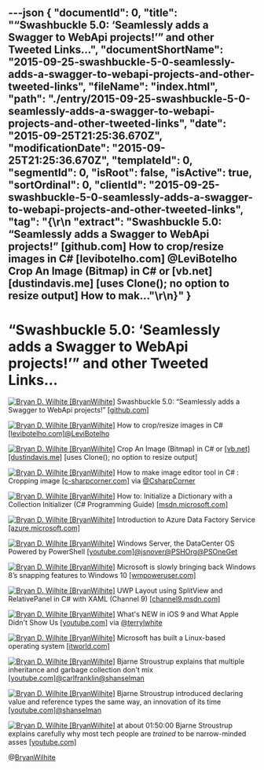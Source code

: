 ---json
{
  "documentId": 0,
  "title": "“Swashbuckle 5.0: ‘Seamlessly adds a Swagger to WebApi projects!’” and other Tweeted Links…",
  "documentShortName": "2015-09-25-swashbuckle-5-0-seamlessly-adds-a-swagger-to-webapi-projects-and-other-tweeted-links",
  "fileName": "index.html",
  "path": "./entry/2015-09-25-swashbuckle-5-0-seamlessly-adds-a-swagger-to-webapi-projects-and-other-tweeted-links",
  "date": "2015-09-25T21:25:36.670Z",
  "modificationDate": "2015-09-25T21:25:36.670Z",
  "templateId": 0,
  "segmentId": 0,
  "isRoot": false,
  "isActive": true,
  "sortOrdinal": 0,
  "clientId": "2015-09-25-swashbuckle-5-0-seamlessly-adds-a-swagger-to-webapi-projects-and-other-tweeted-links",
  "tag": "{\r\n  \"extract\": \"Swashbuckle 5.0: “Seamlessly adds a Swagger to WebApi projects!” [github.com]  How to crop/resize images in C# [levibotelho.com] @LeviBotelho Crop An Image (Bitmap) in C# or [vb.net] [dustindavis.me]  [uses Clone(); no option to resize output] How to mak...\"\r\n}"
}
---

# “Swashbuckle 5.0: ‘Seamlessly adds a Swagger to WebApi projects!’” and other Tweeted Links…

[<img alt="Bryan D. Wilhite [BryanWilhite]" src="https://songhay.blob.core.windows.net/shared-social-twitter/BryanWilhite.jpeg">](http://t.co/UNdqV0Z1zz "Bryan D. Wilhite [BryanWilhite]") Swashbuckle 5.0: “Seamlessly adds a Swagger to WebApi projects!” [[github.com]](https://github.com/domaindrivendev/Swashbuckle)

[<img alt="Bryan D. Wilhite [BryanWilhite]" src="https://songhay.blob.core.windows.net/shared-social-twitter/BryanWilhite.jpeg">](http://t.co/UNdqV0Z1zz "Bryan D. Wilhite [BryanWilhite]") How to crop/resize images in C# [[levibotelho.com]](http://www.levibotelho.com/development/how-to-crop-resize-images-in-c/)[@LeviBotelho](http://twitter.com/LeviBotelho)

[<img alt="Bryan D. Wilhite [BryanWilhite]" src="https://songhay.blob.core.windows.net/shared-social-twitter/BryanWilhite.jpeg">](http://t.co/UNdqV0Z1zz "Bryan D. Wilhite [BryanWilhite]") Crop An Image (Bitmap) in C# or [[vb.net]](http://VB.NET)[[dustindavis.me]](http://dustindavis.me/crop-an-image-bitmap-in-c-or-vbnet/) [uses Clone(); no option to resize output]

[<img alt="Bryan D. Wilhite [BryanWilhite]" src="https://songhay.blob.core.windows.net/shared-social-twitter/BryanWilhite.jpeg">](http://t.co/UNdqV0Z1zz "Bryan D. Wilhite [BryanWilhite]") How to make image editor tool in C# : Cropping image [[c-sharpcorner.com]](http://www.c-sharpcorner.com/UploadFile/hirendra_singh/how-to-make-image-editor-tool-in-C-Sharp-cropping-image/) via [@CsharpCorner](http://twitter.com/CsharpCorner)

[<img alt="Bryan D. Wilhite [BryanWilhite]" src="https://songhay.blob.core.windows.net/shared-social-twitter/BryanWilhite.jpeg">](http://t.co/UNdqV0Z1zz "Bryan D. Wilhite [BryanWilhite]") How to: Initialize a Dictionary with a Collection Initializer (C# Programming Guide) [[msdn.microsoft.com]](https://msdn.microsoft.com/en-us/library/bb531208.aspx)

[<img alt="Bryan D. Wilhite [BryanWilhite]" src="https://songhay.blob.core.windows.net/shared-social-twitter/BryanWilhite.jpeg">](http://t.co/UNdqV0Z1zz "Bryan D. Wilhite [BryanWilhite]") Introduction to Azure Data Factory Service [[azure.microsoft.com]](https://azure.microsoft.com/en-us/documentation/articles/data-factory-introduction/)

[<img alt="Bryan D. Wilhite [BryanWilhite]" src="https://songhay.blob.core.windows.net/shared-social-twitter/BryanWilhite.jpeg">](http://t.co/UNdqV0Z1zz "Bryan D. Wilhite [BryanWilhite]") Windows Server, the DataCenter OS Powered by PowerShell [[youtube.com]](https://www.youtube.com/watch?v=hAlPwBOZGJU&feature=youtu.be)[@jsnover](http://twitter.com/jsnover)[@PSHOrg](http://twitter.com/PSHOrg)[@PSOneGet](http://twitter.com/PSOneGet)

[<img alt="Bryan D. Wilhite [BryanWilhite]" src="https://songhay.blob.core.windows.net/shared-social-twitter/BryanWilhite.jpeg">](http://t.co/UNdqV0Z1zz "Bryan D. Wilhite [BryanWilhite]") Microsoft is slowly bringing back Windows 8’s snapping features to Windows 10 [[wmpoweruser.com]](http://wmpoweruser.com/microsoft-is-slowly-bringing-back-windows-8s-snapping-features-to-windows-10/)

[<img alt="Bryan D. Wilhite [BryanWilhite]" src="https://songhay.blob.core.windows.net/shared-social-twitter/BryanWilhite.jpeg">](http://t.co/UNdqV0Z1zz "Bryan D. Wilhite [BryanWilhite]") UWP Layout using SplitView and RelativePanel in C# with XAML (Channel 9) [[channel9.msdn.com]](https://channel9.msdn.com/Shows/Inside-Windows-Platform/UWP-Layout-using-SplitView-and-RelativePanel-in-C-with-XAML)

[<img alt="Bryan D. Wilhite [BryanWilhite]" src="https://songhay.blob.core.windows.net/shared-social-twitter/BryanWilhite.jpeg">](http://t.co/UNdqV0Z1zz "Bryan D. Wilhite [BryanWilhite]") What's NEW in iOS 9 and What Apple Didn't Show Us [[youtube.com]](https://www.youtube.com/watch?v=gzFMPZjTyS4&feature=youtu.be) via [@terrylwhite](http://twitter.com/terrylwhite)

[<img alt="Bryan D. Wilhite [BryanWilhite]" src="https://songhay.blob.core.windows.net/shared-social-twitter/BryanWilhite.jpeg">](http://t.co/UNdqV0Z1zz "Bryan D. Wilhite [BryanWilhite]") Microsoft has built a Linux-based operating system [[itworld.com]](http://www.itworld.com/article/2984659/linux/microsoft-has-built-a-linux-based-operating-system.html)

[<img alt="Bryan D. Wilhite [BryanWilhite]" src="https://songhay.blob.core.windows.net/shared-social-twitter/BryanWilhite.jpeg">](http://t.co/UNdqV0Z1zz "Bryan D. Wilhite [BryanWilhite]") Bjarne Stroustrup explains that multiple inheritance and garbage collection don't mix [[youtube.com]](https://www.youtube.com/watch?v=ZO0PXYMVGSU)[@carlfranklin](http://twitter.com/carlfranklin)[@shanselman](http://twitter.com/shanselman)

[<img alt="Bryan D. Wilhite [BryanWilhite]" src="https://songhay.blob.core.windows.net/shared-social-twitter/BryanWilhite.jpeg">](http://t.co/UNdqV0Z1zz "Bryan D. Wilhite [BryanWilhite]") Bjarne Stroustrup introduced declaring value and reference types the same way, an innovation of its time [[youtube.com]](https://www.youtube.com/watch?v=ZO0PXYMVGSU)[@shanselman](http://twitter.com/shanselman)

[<img alt="Bryan D. Wilhite [BryanWilhite]" src="https://songhay.blob.core.windows.net/shared-social-twitter/BryanWilhite.jpeg">](http://t.co/UNdqV0Z1zz "Bryan D. Wilhite [BryanWilhite]") at about 01:50:00 Bjarne Stroustrup explains carefully why most tech people are *trained* to be narrow-minded asses [[youtube.com]](https://www.youtube.com/watch?v=ZO0PXYMVGSU)

@[BryanWilhite](https://twitter.com/BryanWilhite)
